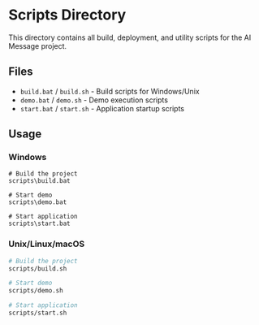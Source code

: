 # Scripts Directory

This directory contains all build, deployment, and utility scripts for the AI Message project.

## Files

- `build.bat` / `build.sh` - Build scripts for Windows/Unix
- `demo.bat` / `demo.sh` - Demo execution scripts
- `start.bat` / `start.sh` - Application startup scripts

## Usage

### Windows
```batch
# Build the project
scripts\build.bat

# Start demo
scripts\demo.bat

# Start application
scripts\start.bat
```

### Unix/Linux/macOS
```bash
# Build the project
scripts/build.sh

# Start demo
scripts/demo.sh

# Start application
scripts/start.sh
```
